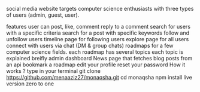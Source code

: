 social media website targets computer science enthusiasts with three types of users (admin, guest, user).

features
user can post, like, comment
reply to a comment
search for users with a specific criteria
search for a post with specific keywords
follow and unfollow users
timeline page for following users
explore page for all users
connect with users via chat (DM & group chats)
roadmaps for a few computer science fields.
each roadmap has several topics
each topic is explained breifly
admin dashboard
News page that fetches blog posts from an api
bookmark a roadmap
edit your profile
reset your password
How it works ?
type in your terminal
git clone https://github.com/menaaziz27/monaqsha.git
cd monaqsha
npm install
live version
zero to one
